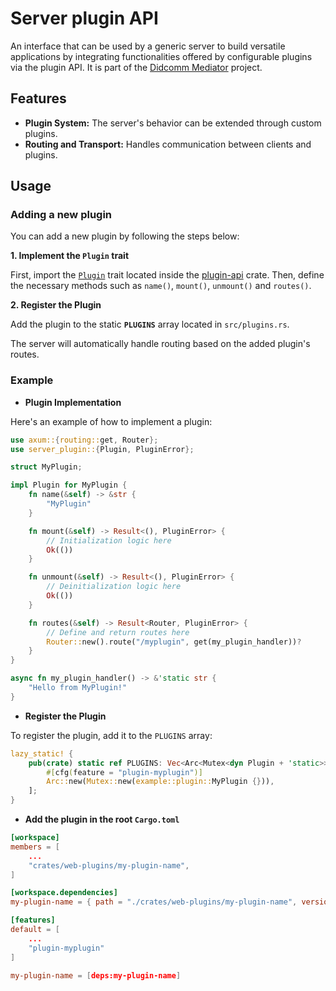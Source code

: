# Server plugin API

An interface that can be used by a generic server to build versatile applications by integrating functionalities offered by configurable plugins via the plugin API. It is part of the [Didcomm Mediator](https://github.com/adorsys/didcomm-mediator-rs/) project.

## Features

* **Plugin System:** The server's behavior can be extended through custom plugins.
* **Routing and Transport:** Handles communication between clients and plugins.

## Usage

### Adding a new plugin

You can add a new plugin by following the steps below:

**1. Implement the `Plugin` trait**

First, import the [`Plugin`](../plugin-api/src/lib.rs) trait located inside the [plugin-api](../plugin-api) crate. Then,
define the necessary methods such as `name()`, `mount()`, `unmount()` and `routes()`.

**2. Register the Plugin**  

Add the plugin to the static **`PLUGINS`** array located in `src/plugins.rs`.  

The server will automatically handle routing based on the added plugin's routes.

### Example

* **Plugin Implementation**

Here's an example of how to implement a plugin:

```rust
use axum::{routing::get, Router};
use server_plugin::{Plugin, PluginError};

struct MyPlugin;

impl Plugin for MyPlugin {
    fn name(&self) -> &str {
        "MyPlugin"
    }

    fn mount(&self) -> Result<(), PluginError> {
        // Initialization logic here
        Ok(())
    }

    fn unmount(&self) -> Result<(), PluginError> {
        // Deinitialization logic here
        Ok(())
    }

    fn routes(&self) -> Result<Router, PluginError> {
        // Define and return routes here
        Router::new().route("/myplugin", get(my_plugin_handler))?
    }
}

async fn my_plugin_handler() -> &'static str {
    "Hello from MyPlugin!"
}
```

* **Register the Plugin**

To register the plugin, add it to the `PLUGINS` array:

```rust
lazy_static! {
    pub(crate) static ref PLUGINS: Vec<Arc<Mutex<dyn Plugin + 'static>>> = vec![
        #[cfg(feature = "plugin-myplugin")]
        Arc::new(Mutex::new(example::plugin::MyPlugin {})),
    ];
}
```

* **Add the plugin in the root `Cargo.toml`**

```toml
[workspace]
members = [
    ...
    "crates/web-plugins/my-plugin-name",
]

[workspace.dependencies]
my-plugin-name = { path = "./crates/web-plugins/my-plugin-name", version = "0.1.0" }

[features]
default = [
    ...
    "plugin-myplugin"
]

my-plugin-name = [deps:my-plugin-name]
```
